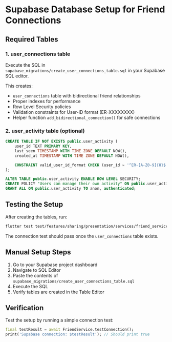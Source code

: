 # Supabase Database Setup for Friend Connections

## Required Tables

### 1. user_connections table

Execute the SQL in `supabase_migrations/create_user_connections_table.sql` in your Supabase SQL editor.

This creates:
- `user_connections` table with bidirectional friend relationships
- Proper indexes for performance
- Row Level Security policies
- Validation constraints for User-ID format (ER-XXXXXXXX)
- Helper function `add_bidirectional_connection()` for safe connections

### 2. user_activity table (optional)

```sql
CREATE TABLE IF NOT EXISTS public.user_activity (
    user_id TEXT PRIMARY KEY,
    last_seen TIMESTAMP WITH TIME ZONE DEFAULT NOW(),
    created_at TIMESTAMP WITH TIME ZONE DEFAULT NOW(),

    CONSTRAINT valid_user_id_format CHECK (user_id ~ '^ER-[A-Z0-9]{8}$')
);

ALTER TABLE public.user_activity ENABLE ROW LEVEL SECURITY;
CREATE POLICY "Users can manage their own activity" ON public.user_activity FOR ALL USING (true);
GRANT ALL ON public.user_activity TO anon, authenticated;
```

## Testing the Setup

After creating the tables, run:

```bash
flutter test test/features/sharing/presentation/services/friend_service_integration_test.dart
```

The connection test should pass once the `user_connections` table exists.

## Manual Setup Steps

1. Go to your Supabase project dashboard
2. Navigate to SQL Editor
3. Paste the contents of `supabase_migrations/create_user_connections_table.sql`
4. Execute the SQL
5. Verify tables are created in the Table Editor

## Verification

Test the setup by running a simple connection test:

```dart
final testResult = await FriendService.testConnection();
print('Supabase connection: $testResult'); // Should print true
```